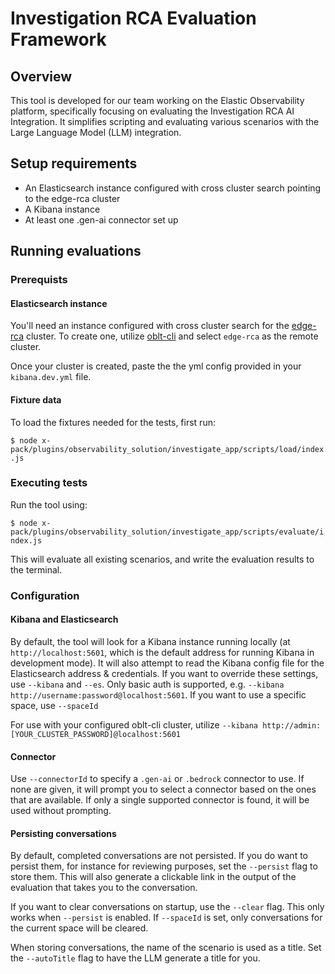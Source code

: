 # Investigation RCA Evaluation Framework

## Overview

This tool is developed for our team working on the Elastic Observability platform, specifically focusing on evaluating the Investigation RCA AI Integration. It simplifies scripting and evaluating various scenarios with the Large Language Model (LLM) integration.

## Setup requirements

- An Elasticsearch instance configured with cross cluster search pointing to the edge-rca cluster
- A Kibana instance
- At least one .gen-ai connector set up

## Running evaluations

### Prerequists

#### Elasticsearch instance

You'll need an instance configured with cross cluster search for the [edge-rca](https://studious-disco-k66oojq.pages.github.io/edge-rca/) cluster. To create one, utilize [oblt-cli](https://studious-disco-k66oojq.pages.github.io/user-guide/cluster-create-ccs/) and select `edge-rca` as the remote cluster.

Once your cluster is created, paste the the yml config provided in your `kibana.dev.yml` file.

#### Fixture data

To load the fixtures needed for the tests, first run:

`$ node x-pack/plugins/observability_solution/investigate_app/scripts/load/index.js`

### Executing tests

Run the tool using:

`$ node x-pack/plugins/observability_solution/investigate_app/scripts/evaluate/index.js`

This will evaluate all existing scenarios, and write the evaluation results to the terminal.

### Configuration

#### Kibana and Elasticsearch

By default, the tool will look for a Kibana instance running locally (at `http://localhost:5601`, which is the default address for running Kibana in development mode). It will also attempt to read the Kibana config file for the Elasticsearch address & credentials. If you want to override these settings, use `--kibana` and `--es`. Only basic auth is supported, e.g. `--kibana http://username:password@localhost:5601`. If you want to use a specific space, use `--spaceId`

For use with your configured oblt-cli cluster, utilize `--kibana http://admin:[YOUR_CLUSTER_PASSWORD]@localhost:5601`

#### Connector

Use `--connectorId` to specify a `.gen-ai` or `.bedrock` connector to use. If none are given, it will prompt you to select a connector based on the ones that are available. If only a single supported connector is found, it will be used without prompting.

#### Persisting conversations

By default, completed conversations are not persisted. If you do want to persist them, for instance for reviewing purposes, set the `--persist` flag to store them. This will also generate a clickable link in the output of the evaluation that takes you to the conversation.

If you want to clear conversations on startup, use the `--clear` flag. This only works when `--persist` is enabled. If `--spaceId` is set, only conversations for the current space will be cleared.

When storing conversations, the name of the scenario is used as a title. Set the `--autoTitle` flag to have the LLM generate a title for you.
